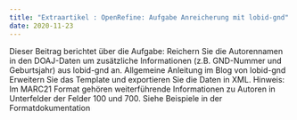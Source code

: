 ```yaml
---
title: "Extraartikel : OpenRefine: Aufgabe Anreicherung mit lobid-gnd"
date: 2020-11-23
---
```


Dieser Beitrag berichtet über die Aufgabe:
Reichern Sie die Autorennamen in den DOAJ-Daten um zusätzliche Informationen (z.B. GND-Nummer und Geburtsjahr) aus lobid-gnd an.
Allgemeine Anleitung im Blog von lobid-gnd
Erweitern Sie das Template und exportieren Sie die Daten in XML.
Hinweis: Im MARC21 Format gehören weiterführende Informationen zu Autoren in Unterfelder der Felder 100 und 700. Siehe Beispiele in der Formatdokumentation
